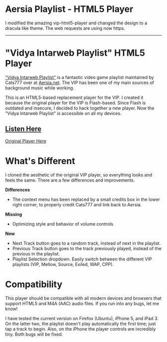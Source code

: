 Aersia Playlist - HTML5 Player
======================================


I modified the amazing vip-html5-player and changed the design to a dracula like theme. The web requests are using now https.

---------------------------------------------------------------------

"Vidya Intarweb Playlist" HTML5 Player
================

["Vidya Intarweb Playlist"](http://www.aersia.net/threads/vip-and-wap-faqs.8/) is a fantastic video game playlist maintained by Cats777 over at [Aersia.net](http://www.aersia.net).  The VIP has been one of my main sources of background music while working.

This is an HTML5-based replacement player for the VIP.  I created it because the original player for the VIP is Flash-based.  Since Flash is outdated and insecure, I decided to hack together a new player.  Now the "Vidya Intarweb Playlist" is accessible on all my devices.



[Listen Here](http://fpgaminer.github.io/vip-html5-player)
----------------------------------------------------------
[Original Player Here](http://vip.aersia.net/vip.swf)



What's Different
================

I cloned the aesthetic of the original VIP player, so everything looks and feels the same.  There are a few differences and improvements.

**Differences**

 * The context menu has been replaced by a small credits box in the lower right corner, to properly credit Cats777 and link back to Aersia.
 
**Missing**
 * Optimizing style and behavior of volume controls

**New**
 * Next Track button goes to a random track, instead of next in the playlist.
 * Previous Track button goes to the track previously played, instead of the previous in the playlist.
 * Playlist Selection dropdown.  Easily switch between the different VIP playlists (VIP, Mellow, Source, Exiled, WAP, CPP).


Compatibility
=============

This player should be compatible with all modern devices and browsers that support HTML5 and M4A (AAC) audio files.  If you run into any bugs, let me know!

I have tested the current version on Firefox (Ubuntu), iPhone 5, and iPad 3.  On the latter two, the playlist doesn't play automatically the first time; just tap a track to begin.  Also, on the iPhone the player controls are incredibly tiny.  Both bugs will be fixed.
